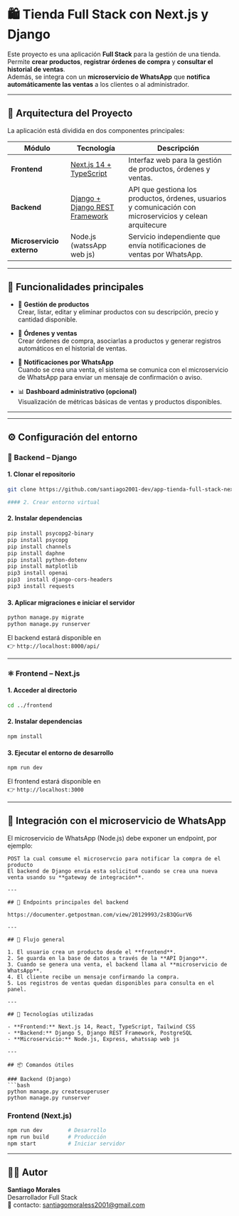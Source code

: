 # 🛍️ Tienda Full Stack con Next.js y Django

Este proyecto es una aplicación **Full Stack** para la gestión de una tienda.  
Permite **crear productos**, **registrar órdenes de compra** y **consultar el historial de ventas**.  
Además, se integra con un **microservicio de WhatsApp** que **notifica automáticamente las ventas** a los clientes o al administrador.

---

## 🧩 Arquitectura del Proyecto

La aplicación está dividida en dos componentes principales:

| Módulo | Tecnología | Descripción |
|--------|-------------|-------------|
| **Frontend** | [Next.js 14 + TypeScript](https://nextjs.org/) | Interfaz web para la gestión de productos, órdenes y ventas. |
| **Backend** | [Django + Django REST Framework](https://www.django-rest-framework.org/) | API que gestiona los productos, órdenes, usuarios y comunicación con microservicios y celean arquitecure |
| **Microservicio externo** | Node.js (watssApp web js) | Servicio independiente que envía notificaciones de ventas por WhatsApp. |

---

## 🚀 Funcionalidades principales

- 👕 **Gestión de productos**  
  Crear, listar, editar y eliminar productos con su descripción, precio y cantidad disponible.

- 🧾 **Órdenes y ventas**  
  Crear órdenes de compra, asociarlas a productos y generar registros automáticos en el historial de ventas.

- 💬 **Notificaciones por WhatsApp**  
  Cuando se crea una venta, el sistema se comunica con el microservicio de WhatsApp para enviar un mensaje de confirmación o aviso.

- 📊 **Dashboard administrativo (opcional)**  
  Visualización de métricas básicas de ventas y productos disponibles.

---



---

## ⚙️ Configuración del entorno

### 🐍 Backend – Django

#### 1. Clonar el repositorio

```bash
git clone https://github.com/santiago2001-dev/app-tienda-full-stack-next-django.git

#### 2. Crear entorno virtual

```

#### 2. Instalar dependencias

```bash
pip install psycopg2-binary
pip install psycopg
pip install channels
pip install daphne
pip install python-dotenv
pip install matplotlib
pip3 install openai
pip3  install django-cors-headers
pip3 install requests         
```




#### 3. Aplicar migraciones e iniciar el servidor

```bash
python manage.py migrate
python manage.py runserver
```

El backend estará disponible en  
👉 `http://localhost:8000/api/`

---

### ⚛️ Frontend – Next.js

#### 1. Acceder al directorio

```bash
cd ../frontend
```

#### 2. Instalar dependencias

```bash
npm install
```



#### 3. Ejecutar el entorno de desarrollo

```bash
npm run dev
```

El frontend estará disponible en  
👉 `http://localhost:3000`

---

## 🔗 Integración con el microservicio de WhatsApp

El microservicio de WhatsApp (Node.js) debe exponer un endpoint, por ejemplo:

```
POST la cual comsume el microservcio para notificar la compra de el producto
El backend de Django envía esta solicitud cuando se crea una nueva venta usando su **gateway de integración**.

---

## 🧪 Endpoints principales del backend

https://documenter.getpostman.com/view/20129993/2sB3QGurV6

---

## 🧠 Flujo general

1. El usuario crea un producto desde el **frontend**.  
2. Se guarda en la base de datos a través de la **API Django**.  
3. Cuando se genera una venta, el backend llama al **microservicio de WhatsApp**.  
4. El cliente recibe un mensaje confirmando la compra.  
5. Los registros de ventas quedan disponibles para consulta en el panel.

---

## 🧰 Tecnologías utilizadas

- **Frontend:** Next.js 14, React, TypeScript, Tailwind CSS  
- **Backend:** Django 5, Django REST Framework, PostgreSQL  
- **Microservicio:** Node.js, Express, whatssap web js

---

## 📦 Comandos útiles

### Backend (Django)
```bash
python manage.py createsuperuser
python manage.py runserver
```

### Frontend (Next.js)
```bash
npm run dev        # Desarrollo
npm run build      # Producción
npm start          # Iniciar servidor
```

---

## 🧑‍💻 Autor

**Santiago Morales**  
Desarrollador Full Stack  
📧 contacto: santiagomoraless2001@gmail.com

